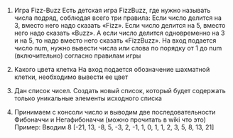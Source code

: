 1. Игра Fizz-Buzz
Есть детская игра FizzBuzz, где нужно называть числа подряд, соблюдая всего три правила:
Если число делится на 3, вместо него надо сказать «Fizz».
Если число делится на 5, вместо него надо сказать «Buzz».
А если число делится одновременно на 3 и на 5, то надо вместо него сказать «FizzBuzz».
На вход подается число num, нужно вывести числа или слова по порядку от 1 до num (включительно) согласно правилам игры

2. Какого цвета клетка
На вход подается обозначение шахматной клетки, необходимо вывести ее цвет

3. Дан список чисел. Создать новый список, который будет содержать только уникальные элементы исходного списка

4. Принимаем с консоли число и выводим две последовательности Фибоначчи и Негафибоначчи (можно прочитать в wiki что это)
Пример: Вводим 8
[-21, 13, -8, 5, -3, 2, -1, 1, 0, 1, 1, 2, 3, 5, 8, 13, 21]